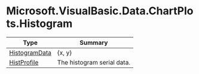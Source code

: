 ﻿
# Microsoft.VisualBasic.Data.ChartPlots.Histogram

|Type|Summary|
|----|-------|
|[HistogramData](./HistogramData.md)|{x, y}|
|[HistProfile](./HistProfile.md)|The histogram serial data.|

